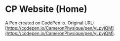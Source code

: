 # CP Website (Home)

A Pen created on CodePen.io. Original URL: [https://codepen.io/CameronPhysique/pen/yLpvjQM](https://codepen.io/CameronPhysique/pen/yLpvjQM).

